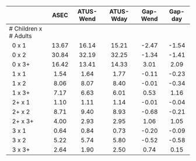 
|                      |         ASEC |    ATUS-Wend |    ATUS-Wday |     Gap-Wend |      Gap-day |
| -------------------- | :----------: | :----------: | :----------: | :----------: | :----------: |
| # Children x # Adults |              |              |              |              |              |
| &nbsp;&nbsp;0 x 1    |        13.67 |        16.14 |        15.21 |        -2.47 |        -1.54 |
| &nbsp;&nbsp;0 x 2    |        30.84 |        32.19 |        32.25 |        -1.34 |        -1.41 |
| &nbsp;&nbsp;0 x 3+   |        16.42 |        13.41 |        14.33 |         3.01 |         2.09 |
| &nbsp;&nbsp;1 x 1    |         1.54 |         1.64 |         1.77 |        -0.11 |        -0.23 |
| &nbsp;&nbsp;1 x 2    |         8.06 |         8.07 |         8.40 |        -0.01 |        -0.34 |
| &nbsp;&nbsp;1 x 3+   |         7.17 |         6.63 |         6.01 |         0.53 |         1.16 |
| &nbsp;&nbsp;2+ x 1   |         1.10 |         1.11 |         1.14 |        -0.01 |        -0.04 |
| &nbsp;&nbsp;2+ x 2   |         8.71 |         9.40 |         8.93 |        -0.68 |        -0.21 |
| &nbsp;&nbsp;2+ x 3+  |         4.00 |         2.93 |         2.95 |         1.06 |         1.05 |
| &nbsp;&nbsp;3 x 1    |         0.64 |         0.84 |         0.73 |        -0.20 |        -0.09 |
| &nbsp;&nbsp;3 x 2    |         5.22 |         5.74 |         5.80 |        -0.52 |        -0.58 |
| &nbsp;&nbsp;3 x 3+   |         2.64 |         1.90 |         2.50 |         0.74 |         0.15 |


